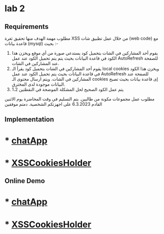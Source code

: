 # lab 2

## Requirements
مطلوب مهمة الهدف منها تحقيق ثغرة XSS من خلال عمل تطبيق شات (web code) مع قاعدة بيانات (mysql) بحيث :-
1. يقوم أحد المشاركين في الشات بتحميل كود يستدعي صورة من أي موقع ويخزن هذا الكود في قاعدة البيانات بحيث يتم يتم تحميل الكود عند عمل AutoRefresh للصفحة عند المشاركين في الشات.
2. يقوم أحد المشاركين في الشات بتحميل كود يقرأ الـ local cookies ويخزن هذا الكود في قاعدة البيانات بحيث يتم تحميل الكود عند عمل AutoRefresh للصفحة عند المشاركين في الشات. ويتم ارسال محتوى الـ cookies إى قاعدة بيانات بحيث تصبح البيانات موجودة لدى المخترق.
3. يتم عمل الكود الصحيح لحل المشكلة الموضحة في النقطتين 1،2


مطلوب عمل مجموعات مكونة من طالبين. يتم التسليم في وقت المحاضرة يوم الاثنين القادم 6.3.2023 على اجهزتكم الشخصية.
دمتم موفقين

## Implementation
# * [chatApp](./chatXSS/)
# * [XSSCookiesHolder](./XSSCookiesHolder/)

## Online Demo
# * [chatApp](https://chat.khader.atyaf.cloud/)
# * [XSSCookiesHolder](https://khader.atyaf.cloud/)
